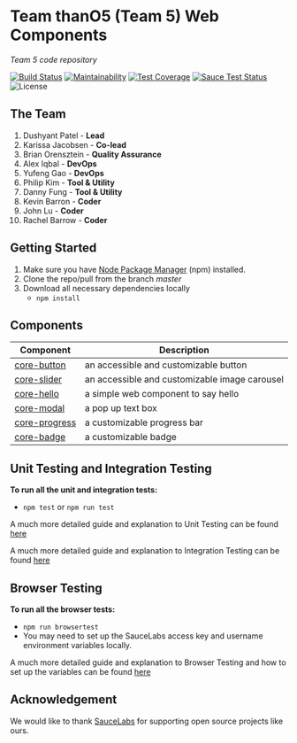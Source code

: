 # Team thanO5 (Team 5) Web Components
*Team 5 code repository* 

[![Build Status](https://travis-ci.com/ucsd-cse112/thanO5.svg?token=z2v5dXcEyJJpnTivhteB&branch=master)](https://travis-ci.com/ucsd-cse112/thanO5)
[![Maintainability](https://api.codeclimate.com/v1/badges/c46bd5e7fe5cc18e9541/maintainability)](https://codeclimate.com/repos/5cbebc0cfbadb16720001ec7/maintainability)
[![Test Coverage](https://api.codeclimate.com/v1/badges/c46bd5e7fe5cc18e9541/test_coverage)](https://codeclimate.com/repos/5cbebc0cfbadb16720001ec7/test_coverage)
[![Sauce Test Status](https://saucelabs.com/buildstatus/team5thanos)](https://saucelabs.com/u/team5thanos)
![License](https://img.shields.io/badge/License-MIT-yellow.svg)

## The Team
1. Dushyant Patel - **Lead**
2. Karissa Jacobsen - **Co-lead**
3. Brian Orensztein - **Quality Assurance**
4. Alex Iqbal - **DevOps**
5. Yufeng Gao - **DevOps**
6. Philip Kim - **Tool & Utility**
7. Danny Fung - **Tool & Utility**
8. Kevin Barron - **Coder**
9. John Lu - **Coder**
10. Rachel Barrow - **Coder**
 
## Getting Started
1. Make sure you have [Node Package Manager](https://nodejs.org/en/download/) (npm) installed.
2. Clone the repo/pull from the branch *master*
3. Download all necessary dependencies locally
	- `npm install`

## Components
Component | Description
--------- | -----------
[core-button](https://github.com/ucsd-cse112/thanOS/tree/master/components/core-button#core-button) | an accessible and customizable button
[core-slider](https://github.com/ucsd-cse112/thanOS/tree/master/components/core-slider#core-slider) | an accessible and customizable image carousel
[core-hello](https://github.com/ucsd-cse112/thanOS/tree/master/components/core-hello#core-hello) | a simple web component to say hello
[core-modal](https://github.com/ucsd-cse112/thanOS/tree/master/components/core-modal#core-modal) | a pop up text box
[core-progress](https://github.com/ucsd-cse112/thanOS/tree/master/components/core-progress#core-progress) | a customizable progress bar
[core-badge](https://github.com/ucsd-cse112/thanOS/tree/master/components/core-badge#core-badge) | a customizable badge

## Unit Testing and Integration Testing
**To run all the unit and integration tests:**
- `npm test` or `npm run test`

A much more detailed guide and explanation to Unit Testing can be found [here](https://docs.google.com/document/d/1N5Mdvw3mUZzqnDy4j3Zy-UZNi_xN5Kv3ctdWr3Vi5T4/edit)

A much more detailed guide and explanation to Integration Testing can be found [here](https://docs.google.com/document/d/1ZXp29jMGDu2BMSO8LRCvTIIiLbpRYNt_g1ojZT9xwA0/edit)

## Browser Testing
**To run all the browser tests:**
- `npm run browsertest`
- You may need to set up the SauceLabs access key and username environment variables locally.

A much more detailed guide and explanation to Browser Testing and how to set up the variables can be found [here](https://docs.google.com/document/d/1RcgaIx0Ty2WkElnowXgwl0UY5Z8WI2w-KNIHo9UeGPA/edit#)


## Acknowledgement
We would like to thank [SauceLabs](https://saucelabs.com/) for supporting open source projects like ours.